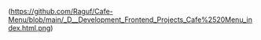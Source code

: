 (https://github.com/Raguf/Cafe-Menu/blob/main/_D__Development_Frontend_Projects_Cafe%2520Menu_index.html.png)
